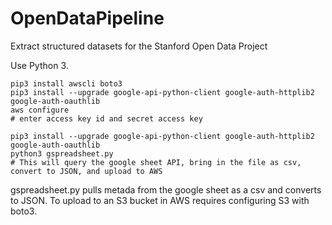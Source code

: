 # OpenDataPipeline
Extract structured datasets for the Stanford Open Data Project

Use Python 3.

```
pip3 install awscli boto3
pip3 install --upgrade google-api-python-client google-auth-httplib2 google-auth-oauthlib
aws configure
# enter access key id and secret access key
```

```
pip3 install --upgrade google-api-python-client google-auth-httplib2 google-auth-oauthlib
python3 gspreadsheet.py
# This will query the google sheet API, bring in the file as csv, convert to JSON, and upload to AWS
```

gspreadsheet.py pulls metada from the google sheet as a csv and converts to JSON. To upload to an S3 bucket in AWS requires configuring S3 with boto3.

```
